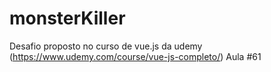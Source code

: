 # monsterKiller
Desafio proposto no curso de vue.js da udemy (https://www.udemy.com/course/vue-js-completo/)
Aula #61
